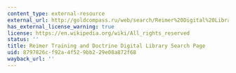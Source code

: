 ```yaml
---
content_type: external-resource
external_url: http://goldcompass.ru/web/search/Reimer%20Digital%20Library%20Portal
has_external_license_warning: true
license: https://en.wikipedia.org/wiki/All_rights_reserved
status: ''
title: Reimer Training and Doctrine Digital Library Search Page
uid: 8797826c-f92a-4f52-9bb2-29e08a872f68
wayback_url: ''
---
```

